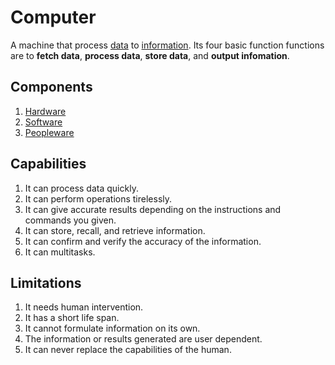 # Computer

A machine that process [data](data.md) to [information](information.md). Its four basic function functions are to **fetch data**, **process data**, **store data**, and **output infomation**.

## Components

1. [Hardware](hardware.md)
2. [Software](software.md)
3. [Peopleware](peopleware.md)

## Capabilities

1. It can process data quickly.
2. It can perform operations tirelessly.
3. It can give accurate results depending on the instructions and commands you given.
4. It can store, recall, and retrieve information.
5. It can confirm and verify the accuracy of the information.
6. It can multitasks.

## Limitations

1. It needs human intervention.
2. It has a short life span.
3. It cannot formulate information on its own.
4. The information or results generated are user dependent.
5. It can never replace the capabilities of the human.
